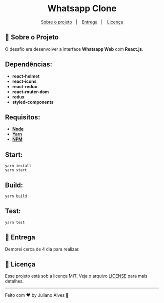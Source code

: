 

<h1 align="center">
  Whatsapp Clone
</h1>


<p align="center">
  <a href="#rocket-sobre-o-projeto">Sobre o projeto</a>&nbsp;&nbsp;&nbsp;|&nbsp;&nbsp;&nbsp;
   <a href="#-entrega">Entrega</a>&nbsp;&nbsp;&nbsp;|&nbsp;&nbsp;&nbsp;
  <a href="#memo-licença">Licença</a>
</p>

## :rocket: Sobre o Projeto


O desafio era desenvolver a interface **Whatsapp Web** com **React.js**.


## Dependências:

- **react-helmet**
- **react-icons**
- **react-redux** 
- **react-router-dom**
- **redux**
- **styled-components**




## Requisitos:
* **[Node](https://nodejs.org/en/)** 
*  **[Yarn](https://yarnpkg.com/)** 
*   **[NPM](https://www.npmjs.com/)** 
​  
## Start:

    yarn install
    yarn start

## Build:

    yarn build

## Test:

    yarn test



## 📅 Entrega

Demorei cerca de 4 dia para realizar.

## :memo: Licença

Esse projeto está sob a licença MIT. Veja o arquivo [LICENSE](LICENSE.md) para mais detalhes.

---

Feito com ♥ by Juliano Alves :wave: 
